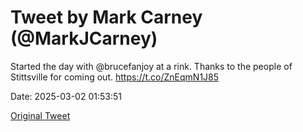 # Tweet by Mark Carney (@MarkJCarney)

Started the day with @brucefanjoy at a rink. Thanks to the people of Stittsville for coming out. https://t.co/ZnEqmN1J85

Date: 2025-03-02 01:53:51

[Original Tweet](https://x.com/MarkJCarney/status/1896016067237200148)
